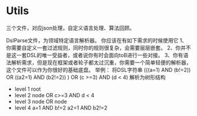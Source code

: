 # Utils
三个文件，对应json处理，自定义语言处理、算法回顾。

DslParse文件，为领域特定语言解析器。
你应该在有如下需求的时候使用它
1、你需要自定义一套过滤规则，同时你的规则很复杂，会需要层层嵌套。
2、你并不是这一套DSL的唯一受益者，或者说你有时会面向toB进行一些对接。
3、你有语法解析需求，但是现在框架或者轮子都太过沉重，你需要一个简单轻便的解析器，这个文件可以作为你很好的基础底盘。
举例：
   将DSL字符串  (((a=1) AND (b!=2)) OR ((a2=1) AND (b2!=2)) ) OR (c >=3) AND (d < 4) 解析为树形结构
   *  level 1                                  root
   *  level 2                     node                                        OR       c>=3        AND  d < 4
   *  level 3        node                OR               node
   *  level 4 a=1    AND     b!=2                   a2=1    AND      b2!=2



